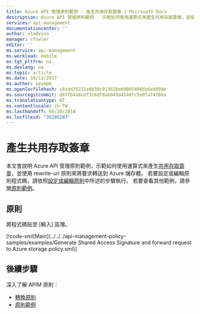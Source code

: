 ```yaml
---
title: Azure API 管理原則範例 - 產生共用存取簽章 | Microsoft Docs
description: Azure API 管理原則範例 - 示範如何使用運算式來產生共用存取簽章，並使用 rewrite-uri 原則來將要求轉送到 Azure 儲存體。
services: api-management
documentationcenter: ''
author: vladvino
manager: cfowler
editor: ''
ms.service: api-management
ms.workload: mobile
ms.tgt_pltfrm: na
ms.devlang: na
ms.topic: article
ms.date: 10/13/2017
ms.author: apimpm
ms.openlocfilehash: c8a4d25211a0030c013628e69865406bb6e8899e
ms.sourcegitcommit: d8ffb4a8cef3c6df8ab049a4540fc5e0fa7476ba
ms.translationtype: HT
ms.contentlocale: zh-TW
ms.lasthandoff: 06/20/2018
ms.locfileid: "36286283"
---
```

# <a name="generate-shared-access-signature"></a>產生共用存取簽章

本文會說明 Azure API 管理原則範例，示範如何使用運算式來產生[共用存取簽章](https://docs.microsoft.com/azure/storage/storage-dotnet-shared-access-signature-part-1)，並使用 rewrite-uri 原則來將要求轉送到 Azure 儲存體。 若要設定或編輯原則程式碼，請依照[設定或編輯原則](../set-edit-policies.md)中所述的步驟執行。 若要查看其他範例，請參閱[原則範例](../policy-samples.md)。

## <a name="policy"></a>原則

將程式碼貼至 [輸入] 區塊。

[!code-xml[Main](../../../api-management-policy-samples/examples/Generate Shared Access Signature and forward request to Azure storage.policy.xml)]

## <a name="next-steps"></a>後續步驟

深入了解 APIM 原則：

+ [轉換原則](../api-management-transformation-policies.md)
+ [原則範例](../policy-samples.md)

